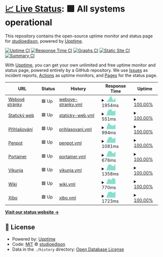 # [📈 Live Status](https://status.studioedison.cz): <!--live status--> **🟩 All systems operational**

This repository contains the open-source uptime monitor and status page for [studioedison](https://status.studioedison.cz), powered by [Upptime](https://github.com/upptime/upptime).

[![Uptime CI](https://github.com/studioedison/status.studioedison.cz/workflows/Uptime%20CI/badge.svg)](https://github.com/studioedison/status.studioedison.cz/actions?query=workflow%3A%22Uptime+CI%22)
[![Response Time CI](https://github.com/studioedison/status.studioedison.cz/workflows/Response%20Time%20CI/badge.svg)](https://github.com/studioedison/status.studioedison.cz/actions?query=workflow%3A%22Response+Time+CI%22)
[![Graphs CI](https://github.com/studioedison/status.studioedison.cz/workflows/Graphs%20CI/badge.svg)](https://github.com/studioedison/status.studioedison.cz/actions?query=workflow%3A%22Graphs+CI%22)
[![Static Site CI](https://github.com/studioedison/status.studioedison.cz/workflows/Static%20Site%20CI/badge.svg)](https://github.com/studioedison/status.studioedison.cz/actions?query=workflow%3A%22Static+Site+CI%22)
[![Summary CI](https://github.com/studioedison/status.studioedison.cz/workflows/Summary%20CI/badge.svg)](https://github.com/studioedison/status.studioedison.cz/actions?query=workflow%3A%22Summary+CI%22)

With [Upptime](https://upptime.js.org), you can get your own unlimited and free uptime monitor and status page, powered entirely by a GitHub repository. We use [Issues](https://github.com/studioedison/status.studioedison.cz/issues) as incident reports, [Actions](https://github.com/studioedison/status.studioedison.cz/actions) as uptime monitors, and [Pages](https://status.studioedison.cz) for the status page.

<!--start: status pages-->
<!-- This summary is generated by Upptime (https://github.com/upptime/upptime) -->
<!-- Do not edit this manually, your changes will be overwritten -->
<!-- prettier-ignore -->
| URL | Status | History | Response Time | Uptime |
| --- | ------ | ------- | ------------- | ------ |
| <img alt="" src="https://icons.duckduckgo.com/ip3/studioedison.cz.ico" height="13"> [Webové stránky](https://studioedison.cz) | 🟩 Up | [webove-stranky.yml](https://github.com/studioedison/status.studioedison.cz/commits/HEAD/history/webove-stranky.yml) | <details><summary><img alt="Response time graph" src="./graphs/webove-stranky/response-time-week.png" height="20"> 1954ms</summary><br><a href="https://status.studioedison.cz/history/webove-stranky"><img alt="Response time 1954" src="https://img.shields.io/endpoint?url=https%3A%2F%2Fraw.githubusercontent.com%2Fstudioedison%2Fstatus.studioedison.cz%2FHEAD%2Fapi%2Fwebove-stranky%2Fresponse-time.json"></a><br><a href="https://status.studioedison.cz/history/webove-stranky"><img alt="24-hour response time 2184" src="https://img.shields.io/endpoint?url=https%3A%2F%2Fraw.githubusercontent.com%2Fstudioedison%2Fstatus.studioedison.cz%2FHEAD%2Fapi%2Fwebove-stranky%2Fresponse-time-day.json"></a><br><a href="https://status.studioedison.cz/history/webove-stranky"><img alt="7-day response time 1954" src="https://img.shields.io/endpoint?url=https%3A%2F%2Fraw.githubusercontent.com%2Fstudioedison%2Fstatus.studioedison.cz%2FHEAD%2Fapi%2Fwebove-stranky%2Fresponse-time-week.json"></a><br><a href="https://status.studioedison.cz/history/webove-stranky"><img alt="30-day response time 1954" src="https://img.shields.io/endpoint?url=https%3A%2F%2Fraw.githubusercontent.com%2Fstudioedison%2Fstatus.studioedison.cz%2FHEAD%2Fapi%2Fwebove-stranky%2Fresponse-time-month.json"></a><br><a href="https://status.studioedison.cz/history/webove-stranky"><img alt="1-year response time 1954" src="https://img.shields.io/endpoint?url=https%3A%2F%2Fraw.githubusercontent.com%2Fstudioedison%2Fstatus.studioedison.cz%2FHEAD%2Fapi%2Fwebove-stranky%2Fresponse-time-year.json"></a></details> | <details><summary><a href="https://status.studioedison.cz/history/webove-stranky">100.00%</a></summary><a href="https://status.studioedison.cz/history/webove-stranky"><img alt="All-time uptime 100.00%" src="https://img.shields.io/endpoint?url=https%3A%2F%2Fraw.githubusercontent.com%2Fstudioedison%2Fstatus.studioedison.cz%2FHEAD%2Fapi%2Fwebove-stranky%2Fuptime.json"></a><br><a href="https://status.studioedison.cz/history/webove-stranky"><img alt="24-hour uptime 100.00%" src="https://img.shields.io/endpoint?url=https%3A%2F%2Fraw.githubusercontent.com%2Fstudioedison%2Fstatus.studioedison.cz%2FHEAD%2Fapi%2Fwebove-stranky%2Fuptime-day.json"></a><br><a href="https://status.studioedison.cz/history/webove-stranky"><img alt="7-day uptime 100.00%" src="https://img.shields.io/endpoint?url=https%3A%2F%2Fraw.githubusercontent.com%2Fstudioedison%2Fstatus.studioedison.cz%2FHEAD%2Fapi%2Fwebove-stranky%2Fuptime-week.json"></a><br><a href="https://status.studioedison.cz/history/webove-stranky"><img alt="30-day uptime 100.00%" src="https://img.shields.io/endpoint?url=https%3A%2F%2Fraw.githubusercontent.com%2Fstudioedison%2Fstatus.studioedison.cz%2FHEAD%2Fapi%2Fwebove-stranky%2Fuptime-month.json"></a><br><a href="https://status.studioedison.cz/history/webove-stranky"><img alt="1-year uptime 100.00%" src="https://img.shields.io/endpoint?url=https%3A%2F%2Fraw.githubusercontent.com%2Fstudioedison%2Fstatus.studioedison.cz%2FHEAD%2Fapi%2Fwebove-stranky%2Fuptime-year.json"></a></details>
| <img alt="" src="https://icons.duckduckgo.com/ip3/static.studioedison.cz.ico" height="13"> [Statický web](https://static.studioedison.cz) | 🟩 Up | [staticky-web.yml](https://github.com/studioedison/status.studioedison.cz/commits/HEAD/history/staticky-web.yml) | <details><summary><img alt="Response time graph" src="./graphs/staticky-web/response-time-week.png" height="20"> 551ms</summary><br><a href="https://status.studioedison.cz/history/staticky-web"><img alt="Response time 551" src="https://img.shields.io/endpoint?url=https%3A%2F%2Fraw.githubusercontent.com%2Fstudioedison%2Fstatus.studioedison.cz%2FHEAD%2Fapi%2Fstaticky-web%2Fresponse-time.json"></a><br><a href="https://status.studioedison.cz/history/staticky-web"><img alt="24-hour response time 550" src="https://img.shields.io/endpoint?url=https%3A%2F%2Fraw.githubusercontent.com%2Fstudioedison%2Fstatus.studioedison.cz%2FHEAD%2Fapi%2Fstaticky-web%2Fresponse-time-day.json"></a><br><a href="https://status.studioedison.cz/history/staticky-web"><img alt="7-day response time 551" src="https://img.shields.io/endpoint?url=https%3A%2F%2Fraw.githubusercontent.com%2Fstudioedison%2Fstatus.studioedison.cz%2FHEAD%2Fapi%2Fstaticky-web%2Fresponse-time-week.json"></a><br><a href="https://status.studioedison.cz/history/staticky-web"><img alt="30-day response time 551" src="https://img.shields.io/endpoint?url=https%3A%2F%2Fraw.githubusercontent.com%2Fstudioedison%2Fstatus.studioedison.cz%2FHEAD%2Fapi%2Fstaticky-web%2Fresponse-time-month.json"></a><br><a href="https://status.studioedison.cz/history/staticky-web"><img alt="1-year response time 551" src="https://img.shields.io/endpoint?url=https%3A%2F%2Fraw.githubusercontent.com%2Fstudioedison%2Fstatus.studioedison.cz%2FHEAD%2Fapi%2Fstaticky-web%2Fresponse-time-year.json"></a></details> | <details><summary><a href="https://status.studioedison.cz/history/staticky-web">100.00%</a></summary><a href="https://status.studioedison.cz/history/staticky-web"><img alt="All-time uptime 100.00%" src="https://img.shields.io/endpoint?url=https%3A%2F%2Fraw.githubusercontent.com%2Fstudioedison%2Fstatus.studioedison.cz%2FHEAD%2Fapi%2Fstaticky-web%2Fuptime.json"></a><br><a href="https://status.studioedison.cz/history/staticky-web"><img alt="24-hour uptime 100.00%" src="https://img.shields.io/endpoint?url=https%3A%2F%2Fraw.githubusercontent.com%2Fstudioedison%2Fstatus.studioedison.cz%2FHEAD%2Fapi%2Fstaticky-web%2Fuptime-day.json"></a><br><a href="https://status.studioedison.cz/history/staticky-web"><img alt="7-day uptime 100.00%" src="https://img.shields.io/endpoint?url=https%3A%2F%2Fraw.githubusercontent.com%2Fstudioedison%2Fstatus.studioedison.cz%2FHEAD%2Fapi%2Fstaticky-web%2Fuptime-week.json"></a><br><a href="https://status.studioedison.cz/history/staticky-web"><img alt="30-day uptime 100.00%" src="https://img.shields.io/endpoint?url=https%3A%2F%2Fraw.githubusercontent.com%2Fstudioedison%2Fstatus.studioedison.cz%2FHEAD%2Fapi%2Fstaticky-web%2Fuptime-month.json"></a><br><a href="https://status.studioedison.cz/history/staticky-web"><img alt="1-year uptime 100.00%" src="https://img.shields.io/endpoint?url=https%3A%2F%2Fraw.githubusercontent.com%2Fstudioedison%2Fstatus.studioedison.cz%2FHEAD%2Fapi%2Fstaticky-web%2Fuptime-year.json"></a></details>
| <img alt="" src="https://icons.duckduckgo.com/ip3/sso.studioedison.cz.ico" height="13"> [Přihlašování](https://sso.studioedison.cz) | 🟩 Up | [prihlasovani.yml](https://github.com/studioedison/status.studioedison.cz/commits/HEAD/history/prihlasovani.yml) | <details><summary><img alt="Response time graph" src="./graphs/prihlasovani/response-time-week.png" height="20"> 994ms</summary><br><a href="https://status.studioedison.cz/history/prihlasovani"><img alt="Response time 994" src="https://img.shields.io/endpoint?url=https%3A%2F%2Fraw.githubusercontent.com%2Fstudioedison%2Fstatus.studioedison.cz%2FHEAD%2Fapi%2Fprihlasovani%2Fresponse-time.json"></a><br><a href="https://status.studioedison.cz/history/prihlasovani"><img alt="24-hour response time 953" src="https://img.shields.io/endpoint?url=https%3A%2F%2Fraw.githubusercontent.com%2Fstudioedison%2Fstatus.studioedison.cz%2FHEAD%2Fapi%2Fprihlasovani%2Fresponse-time-day.json"></a><br><a href="https://status.studioedison.cz/history/prihlasovani"><img alt="7-day response time 994" src="https://img.shields.io/endpoint?url=https%3A%2F%2Fraw.githubusercontent.com%2Fstudioedison%2Fstatus.studioedison.cz%2FHEAD%2Fapi%2Fprihlasovani%2Fresponse-time-week.json"></a><br><a href="https://status.studioedison.cz/history/prihlasovani"><img alt="30-day response time 994" src="https://img.shields.io/endpoint?url=https%3A%2F%2Fraw.githubusercontent.com%2Fstudioedison%2Fstatus.studioedison.cz%2FHEAD%2Fapi%2Fprihlasovani%2Fresponse-time-month.json"></a><br><a href="https://status.studioedison.cz/history/prihlasovani"><img alt="1-year response time 994" src="https://img.shields.io/endpoint?url=https%3A%2F%2Fraw.githubusercontent.com%2Fstudioedison%2Fstatus.studioedison.cz%2FHEAD%2Fapi%2Fprihlasovani%2Fresponse-time-year.json"></a></details> | <details><summary><a href="https://status.studioedison.cz/history/prihlasovani">100.00%</a></summary><a href="https://status.studioedison.cz/history/prihlasovani"><img alt="All-time uptime 100.00%" src="https://img.shields.io/endpoint?url=https%3A%2F%2Fraw.githubusercontent.com%2Fstudioedison%2Fstatus.studioedison.cz%2FHEAD%2Fapi%2Fprihlasovani%2Fuptime.json"></a><br><a href="https://status.studioedison.cz/history/prihlasovani"><img alt="24-hour uptime 100.00%" src="https://img.shields.io/endpoint?url=https%3A%2F%2Fraw.githubusercontent.com%2Fstudioedison%2Fstatus.studioedison.cz%2FHEAD%2Fapi%2Fprihlasovani%2Fuptime-day.json"></a><br><a href="https://status.studioedison.cz/history/prihlasovani"><img alt="7-day uptime 100.00%" src="https://img.shields.io/endpoint?url=https%3A%2F%2Fraw.githubusercontent.com%2Fstudioedison%2Fstatus.studioedison.cz%2FHEAD%2Fapi%2Fprihlasovani%2Fuptime-week.json"></a><br><a href="https://status.studioedison.cz/history/prihlasovani"><img alt="30-day uptime 100.00%" src="https://img.shields.io/endpoint?url=https%3A%2F%2Fraw.githubusercontent.com%2Fstudioedison%2Fstatus.studioedison.cz%2FHEAD%2Fapi%2Fprihlasovani%2Fuptime-month.json"></a><br><a href="https://status.studioedison.cz/history/prihlasovani"><img alt="1-year uptime 100.00%" src="https://img.shields.io/endpoint?url=https%3A%2F%2Fraw.githubusercontent.com%2Fstudioedison%2Fstatus.studioedison.cz%2FHEAD%2Fapi%2Fprihlasovani%2Fuptime-year.json"></a></details>
| <img alt="" src="https://icons.duckduckgo.com/ip3/penpot.studioedison.cz.ico" height="13"> [Penpot](https://penpot.studioedison.cz) | 🟩 Up | [penpot.yml](https://github.com/studioedison/status.studioedison.cz/commits/HEAD/history/penpot.yml) | <details><summary><img alt="Response time graph" src="./graphs/penpot/response-time-week.png" height="20"> 1081ms</summary><br><a href="https://status.studioedison.cz/history/penpot"><img alt="Response time 1081" src="https://img.shields.io/endpoint?url=https%3A%2F%2Fraw.githubusercontent.com%2Fstudioedison%2Fstatus.studioedison.cz%2FHEAD%2Fapi%2Fpenpot%2Fresponse-time.json"></a><br><a href="https://status.studioedison.cz/history/penpot"><img alt="24-hour response time 1101" src="https://img.shields.io/endpoint?url=https%3A%2F%2Fraw.githubusercontent.com%2Fstudioedison%2Fstatus.studioedison.cz%2FHEAD%2Fapi%2Fpenpot%2Fresponse-time-day.json"></a><br><a href="https://status.studioedison.cz/history/penpot"><img alt="7-day response time 1081" src="https://img.shields.io/endpoint?url=https%3A%2F%2Fraw.githubusercontent.com%2Fstudioedison%2Fstatus.studioedison.cz%2FHEAD%2Fapi%2Fpenpot%2Fresponse-time-week.json"></a><br><a href="https://status.studioedison.cz/history/penpot"><img alt="30-day response time 1081" src="https://img.shields.io/endpoint?url=https%3A%2F%2Fraw.githubusercontent.com%2Fstudioedison%2Fstatus.studioedison.cz%2FHEAD%2Fapi%2Fpenpot%2Fresponse-time-month.json"></a><br><a href="https://status.studioedison.cz/history/penpot"><img alt="1-year response time 1081" src="https://img.shields.io/endpoint?url=https%3A%2F%2Fraw.githubusercontent.com%2Fstudioedison%2Fstatus.studioedison.cz%2FHEAD%2Fapi%2Fpenpot%2Fresponse-time-year.json"></a></details> | <details><summary><a href="https://status.studioedison.cz/history/penpot">100.00%</a></summary><a href="https://status.studioedison.cz/history/penpot"><img alt="All-time uptime 100.00%" src="https://img.shields.io/endpoint?url=https%3A%2F%2Fraw.githubusercontent.com%2Fstudioedison%2Fstatus.studioedison.cz%2FHEAD%2Fapi%2Fpenpot%2Fuptime.json"></a><br><a href="https://status.studioedison.cz/history/penpot"><img alt="24-hour uptime 100.00%" src="https://img.shields.io/endpoint?url=https%3A%2F%2Fraw.githubusercontent.com%2Fstudioedison%2Fstatus.studioedison.cz%2FHEAD%2Fapi%2Fpenpot%2Fuptime-day.json"></a><br><a href="https://status.studioedison.cz/history/penpot"><img alt="7-day uptime 100.00%" src="https://img.shields.io/endpoint?url=https%3A%2F%2Fraw.githubusercontent.com%2Fstudioedison%2Fstatus.studioedison.cz%2FHEAD%2Fapi%2Fpenpot%2Fuptime-week.json"></a><br><a href="https://status.studioedison.cz/history/penpot"><img alt="30-day uptime 100.00%" src="https://img.shields.io/endpoint?url=https%3A%2F%2Fraw.githubusercontent.com%2Fstudioedison%2Fstatus.studioedison.cz%2FHEAD%2Fapi%2Fpenpot%2Fuptime-month.json"></a><br><a href="https://status.studioedison.cz/history/penpot"><img alt="1-year uptime 100.00%" src="https://img.shields.io/endpoint?url=https%3A%2F%2Fraw.githubusercontent.com%2Fstudioedison%2Fstatus.studioedison.cz%2FHEAD%2Fapi%2Fpenpot%2Fuptime-year.json"></a></details>
| <img alt="" src="https://icons.duckduckgo.com/ip3/port.studioedison.cz.ico" height="13"> [Portainer](https://port.studioedison.cz) | 🟩 Up | [portainer.yml](https://github.com/studioedison/status.studioedison.cz/commits/HEAD/history/portainer.yml) | <details><summary><img alt="Response time graph" src="./graphs/portainer/response-time-week.png" height="20"> 676ms</summary><br><a href="https://status.studioedison.cz/history/portainer"><img alt="Response time 676" src="https://img.shields.io/endpoint?url=https%3A%2F%2Fraw.githubusercontent.com%2Fstudioedison%2Fstatus.studioedison.cz%2FHEAD%2Fapi%2Fportainer%2Fresponse-time.json"></a><br><a href="https://status.studioedison.cz/history/portainer"><img alt="24-hour response time 671" src="https://img.shields.io/endpoint?url=https%3A%2F%2Fraw.githubusercontent.com%2Fstudioedison%2Fstatus.studioedison.cz%2FHEAD%2Fapi%2Fportainer%2Fresponse-time-day.json"></a><br><a href="https://status.studioedison.cz/history/portainer"><img alt="7-day response time 676" src="https://img.shields.io/endpoint?url=https%3A%2F%2Fraw.githubusercontent.com%2Fstudioedison%2Fstatus.studioedison.cz%2FHEAD%2Fapi%2Fportainer%2Fresponse-time-week.json"></a><br><a href="https://status.studioedison.cz/history/portainer"><img alt="30-day response time 676" src="https://img.shields.io/endpoint?url=https%3A%2F%2Fraw.githubusercontent.com%2Fstudioedison%2Fstatus.studioedison.cz%2FHEAD%2Fapi%2Fportainer%2Fresponse-time-month.json"></a><br><a href="https://status.studioedison.cz/history/portainer"><img alt="1-year response time 676" src="https://img.shields.io/endpoint?url=https%3A%2F%2Fraw.githubusercontent.com%2Fstudioedison%2Fstatus.studioedison.cz%2FHEAD%2Fapi%2Fportainer%2Fresponse-time-year.json"></a></details> | <details><summary><a href="https://status.studioedison.cz/history/portainer">100.00%</a></summary><a href="https://status.studioedison.cz/history/portainer"><img alt="All-time uptime 100.00%" src="https://img.shields.io/endpoint?url=https%3A%2F%2Fraw.githubusercontent.com%2Fstudioedison%2Fstatus.studioedison.cz%2FHEAD%2Fapi%2Fportainer%2Fuptime.json"></a><br><a href="https://status.studioedison.cz/history/portainer"><img alt="24-hour uptime 100.00%" src="https://img.shields.io/endpoint?url=https%3A%2F%2Fraw.githubusercontent.com%2Fstudioedison%2Fstatus.studioedison.cz%2FHEAD%2Fapi%2Fportainer%2Fuptime-day.json"></a><br><a href="https://status.studioedison.cz/history/portainer"><img alt="7-day uptime 100.00%" src="https://img.shields.io/endpoint?url=https%3A%2F%2Fraw.githubusercontent.com%2Fstudioedison%2Fstatus.studioedison.cz%2FHEAD%2Fapi%2Fportainer%2Fuptime-week.json"></a><br><a href="https://status.studioedison.cz/history/portainer"><img alt="30-day uptime 100.00%" src="https://img.shields.io/endpoint?url=https%3A%2F%2Fraw.githubusercontent.com%2Fstudioedison%2Fstatus.studioedison.cz%2FHEAD%2Fapi%2Fportainer%2Fuptime-month.json"></a><br><a href="https://status.studioedison.cz/history/portainer"><img alt="1-year uptime 100.00%" src="https://img.shields.io/endpoint?url=https%3A%2F%2Fraw.githubusercontent.com%2Fstudioedison%2Fstatus.studioedison.cz%2FHEAD%2Fapi%2Fportainer%2Fuptime-year.json"></a></details>
| <img alt="" src="https://icons.duckduckgo.com/ip3/vikunja.studioedison.cz.ico" height="13"> [Vikunja](https://vikunja.studioedison.cz) | 🟩 Up | [vikunja.yml](https://github.com/studioedison/status.studioedison.cz/commits/HEAD/history/vikunja.yml) | <details><summary><img alt="Response time graph" src="./graphs/vikunja/response-time-week.png" height="20"> 1358ms</summary><br><a href="https://status.studioedison.cz/history/vikunja"><img alt="Response time 1358" src="https://img.shields.io/endpoint?url=https%3A%2F%2Fraw.githubusercontent.com%2Fstudioedison%2Fstatus.studioedison.cz%2FHEAD%2Fapi%2Fvikunja%2Fresponse-time.json"></a><br><a href="https://status.studioedison.cz/history/vikunja"><img alt="24-hour response time 1559" src="https://img.shields.io/endpoint?url=https%3A%2F%2Fraw.githubusercontent.com%2Fstudioedison%2Fstatus.studioedison.cz%2FHEAD%2Fapi%2Fvikunja%2Fresponse-time-day.json"></a><br><a href="https://status.studioedison.cz/history/vikunja"><img alt="7-day response time 1358" src="https://img.shields.io/endpoint?url=https%3A%2F%2Fraw.githubusercontent.com%2Fstudioedison%2Fstatus.studioedison.cz%2FHEAD%2Fapi%2Fvikunja%2Fresponse-time-week.json"></a><br><a href="https://status.studioedison.cz/history/vikunja"><img alt="30-day response time 1358" src="https://img.shields.io/endpoint?url=https%3A%2F%2Fraw.githubusercontent.com%2Fstudioedison%2Fstatus.studioedison.cz%2FHEAD%2Fapi%2Fvikunja%2Fresponse-time-month.json"></a><br><a href="https://status.studioedison.cz/history/vikunja"><img alt="1-year response time 1358" src="https://img.shields.io/endpoint?url=https%3A%2F%2Fraw.githubusercontent.com%2Fstudioedison%2Fstatus.studioedison.cz%2FHEAD%2Fapi%2Fvikunja%2Fresponse-time-year.json"></a></details> | <details><summary><a href="https://status.studioedison.cz/history/vikunja">100.00%</a></summary><a href="https://status.studioedison.cz/history/vikunja"><img alt="All-time uptime 100.00%" src="https://img.shields.io/endpoint?url=https%3A%2F%2Fraw.githubusercontent.com%2Fstudioedison%2Fstatus.studioedison.cz%2FHEAD%2Fapi%2Fvikunja%2Fuptime.json"></a><br><a href="https://status.studioedison.cz/history/vikunja"><img alt="24-hour uptime 100.00%" src="https://img.shields.io/endpoint?url=https%3A%2F%2Fraw.githubusercontent.com%2Fstudioedison%2Fstatus.studioedison.cz%2FHEAD%2Fapi%2Fvikunja%2Fuptime-day.json"></a><br><a href="https://status.studioedison.cz/history/vikunja"><img alt="7-day uptime 100.00%" src="https://img.shields.io/endpoint?url=https%3A%2F%2Fraw.githubusercontent.com%2Fstudioedison%2Fstatus.studioedison.cz%2FHEAD%2Fapi%2Fvikunja%2Fuptime-week.json"></a><br><a href="https://status.studioedison.cz/history/vikunja"><img alt="30-day uptime 100.00%" src="https://img.shields.io/endpoint?url=https%3A%2F%2Fraw.githubusercontent.com%2Fstudioedison%2Fstatus.studioedison.cz%2FHEAD%2Fapi%2Fvikunja%2Fuptime-month.json"></a><br><a href="https://status.studioedison.cz/history/vikunja"><img alt="1-year uptime 100.00%" src="https://img.shields.io/endpoint?url=https%3A%2F%2Fraw.githubusercontent.com%2Fstudioedison%2Fstatus.studioedison.cz%2FHEAD%2Fapi%2Fvikunja%2Fuptime-year.json"></a></details>
| <img alt="" src="https://icons.duckduckgo.com/ip3/wiki.studioedison.cz.ico" height="13"> [Wiki](https://wiki.studioedison.cz) | 🟩 Up | [wiki.yml](https://github.com/studioedison/status.studioedison.cz/commits/HEAD/history/wiki.yml) | <details><summary><img alt="Response time graph" src="./graphs/wiki/response-time-week.png" height="20"> 770ms</summary><br><a href="https://status.studioedison.cz/history/wiki"><img alt="Response time 770" src="https://img.shields.io/endpoint?url=https%3A%2F%2Fraw.githubusercontent.com%2Fstudioedison%2Fstatus.studioedison.cz%2FHEAD%2Fapi%2Fwiki%2Fresponse-time.json"></a><br><a href="https://status.studioedison.cz/history/wiki"><img alt="24-hour response time 771" src="https://img.shields.io/endpoint?url=https%3A%2F%2Fraw.githubusercontent.com%2Fstudioedison%2Fstatus.studioedison.cz%2FHEAD%2Fapi%2Fwiki%2Fresponse-time-day.json"></a><br><a href="https://status.studioedison.cz/history/wiki"><img alt="7-day response time 770" src="https://img.shields.io/endpoint?url=https%3A%2F%2Fraw.githubusercontent.com%2Fstudioedison%2Fstatus.studioedison.cz%2FHEAD%2Fapi%2Fwiki%2Fresponse-time-week.json"></a><br><a href="https://status.studioedison.cz/history/wiki"><img alt="30-day response time 770" src="https://img.shields.io/endpoint?url=https%3A%2F%2Fraw.githubusercontent.com%2Fstudioedison%2Fstatus.studioedison.cz%2FHEAD%2Fapi%2Fwiki%2Fresponse-time-month.json"></a><br><a href="https://status.studioedison.cz/history/wiki"><img alt="1-year response time 770" src="https://img.shields.io/endpoint?url=https%3A%2F%2Fraw.githubusercontent.com%2Fstudioedison%2Fstatus.studioedison.cz%2FHEAD%2Fapi%2Fwiki%2Fresponse-time-year.json"></a></details> | <details><summary><a href="https://status.studioedison.cz/history/wiki">100.00%</a></summary><a href="https://status.studioedison.cz/history/wiki"><img alt="All-time uptime 100.00%" src="https://img.shields.io/endpoint?url=https%3A%2F%2Fraw.githubusercontent.com%2Fstudioedison%2Fstatus.studioedison.cz%2FHEAD%2Fapi%2Fwiki%2Fuptime.json"></a><br><a href="https://status.studioedison.cz/history/wiki"><img alt="24-hour uptime 100.00%" src="https://img.shields.io/endpoint?url=https%3A%2F%2Fraw.githubusercontent.com%2Fstudioedison%2Fstatus.studioedison.cz%2FHEAD%2Fapi%2Fwiki%2Fuptime-day.json"></a><br><a href="https://status.studioedison.cz/history/wiki"><img alt="7-day uptime 100.00%" src="https://img.shields.io/endpoint?url=https%3A%2F%2Fraw.githubusercontent.com%2Fstudioedison%2Fstatus.studioedison.cz%2FHEAD%2Fapi%2Fwiki%2Fuptime-week.json"></a><br><a href="https://status.studioedison.cz/history/wiki"><img alt="30-day uptime 100.00%" src="https://img.shields.io/endpoint?url=https%3A%2F%2Fraw.githubusercontent.com%2Fstudioedison%2Fstatus.studioedison.cz%2FHEAD%2Fapi%2Fwiki%2Fuptime-month.json"></a><br><a href="https://status.studioedison.cz/history/wiki"><img alt="1-year uptime 100.00%" src="https://img.shields.io/endpoint?url=https%3A%2F%2Fraw.githubusercontent.com%2Fstudioedison%2Fstatus.studioedison.cz%2FHEAD%2Fapi%2Fwiki%2Fuptime-year.json"></a></details>
| <img alt="" src="https://icons.duckduckgo.com/ip3/xibo.studioedison.cz.ico" height="13"> [Xibo](https://xibo.studioedison.cz) | 🟩 Up | [xibo.yml](https://github.com/studioedison/status.studioedison.cz/commits/HEAD/history/xibo.yml) | <details><summary><img alt="Response time graph" src="./graphs/xibo/response-time-week.png" height="20"> 1723ms</summary><br><a href="https://status.studioedison.cz/history/xibo"><img alt="Response time 1723" src="https://img.shields.io/endpoint?url=https%3A%2F%2Fraw.githubusercontent.com%2Fstudioedison%2Fstatus.studioedison.cz%2FHEAD%2Fapi%2Fxibo%2Fresponse-time.json"></a><br><a href="https://status.studioedison.cz/history/xibo"><img alt="24-hour response time 1787" src="https://img.shields.io/endpoint?url=https%3A%2F%2Fraw.githubusercontent.com%2Fstudioedison%2Fstatus.studioedison.cz%2FHEAD%2Fapi%2Fxibo%2Fresponse-time-day.json"></a><br><a href="https://status.studioedison.cz/history/xibo"><img alt="7-day response time 1723" src="https://img.shields.io/endpoint?url=https%3A%2F%2Fraw.githubusercontent.com%2Fstudioedison%2Fstatus.studioedison.cz%2FHEAD%2Fapi%2Fxibo%2Fresponse-time-week.json"></a><br><a href="https://status.studioedison.cz/history/xibo"><img alt="30-day response time 1723" src="https://img.shields.io/endpoint?url=https%3A%2F%2Fraw.githubusercontent.com%2Fstudioedison%2Fstatus.studioedison.cz%2FHEAD%2Fapi%2Fxibo%2Fresponse-time-month.json"></a><br><a href="https://status.studioedison.cz/history/xibo"><img alt="1-year response time 1723" src="https://img.shields.io/endpoint?url=https%3A%2F%2Fraw.githubusercontent.com%2Fstudioedison%2Fstatus.studioedison.cz%2FHEAD%2Fapi%2Fxibo%2Fresponse-time-year.json"></a></details> | <details><summary><a href="https://status.studioedison.cz/history/xibo">100.00%</a></summary><a href="https://status.studioedison.cz/history/xibo"><img alt="All-time uptime 100.00%" src="https://img.shields.io/endpoint?url=https%3A%2F%2Fraw.githubusercontent.com%2Fstudioedison%2Fstatus.studioedison.cz%2FHEAD%2Fapi%2Fxibo%2Fuptime.json"></a><br><a href="https://status.studioedison.cz/history/xibo"><img alt="24-hour uptime 100.00%" src="https://img.shields.io/endpoint?url=https%3A%2F%2Fraw.githubusercontent.com%2Fstudioedison%2Fstatus.studioedison.cz%2FHEAD%2Fapi%2Fxibo%2Fuptime-day.json"></a><br><a href="https://status.studioedison.cz/history/xibo"><img alt="7-day uptime 100.00%" src="https://img.shields.io/endpoint?url=https%3A%2F%2Fraw.githubusercontent.com%2Fstudioedison%2Fstatus.studioedison.cz%2FHEAD%2Fapi%2Fxibo%2Fuptime-week.json"></a><br><a href="https://status.studioedison.cz/history/xibo"><img alt="30-day uptime 100.00%" src="https://img.shields.io/endpoint?url=https%3A%2F%2Fraw.githubusercontent.com%2Fstudioedison%2Fstatus.studioedison.cz%2FHEAD%2Fapi%2Fxibo%2Fuptime-month.json"></a><br><a href="https://status.studioedison.cz/history/xibo"><img alt="1-year uptime 100.00%" src="https://img.shields.io/endpoint?url=https%3A%2F%2Fraw.githubusercontent.com%2Fstudioedison%2Fstatus.studioedison.cz%2FHEAD%2Fapi%2Fxibo%2Fuptime-year.json"></a></details>

<!--end: status pages-->

[**Visit our status website →**](https://status.studioedison.cz)

## 📄 License

- Powered by: [Upptime](https://github.com/upptime/upptime)
- Code: [MIT](./LICENSE) © [studioedison](https://status.studioedison.cz)
- Data in the `./history` directory: [Open Database License](https://opendatacommons.org/licenses/odbl/1-0/)
